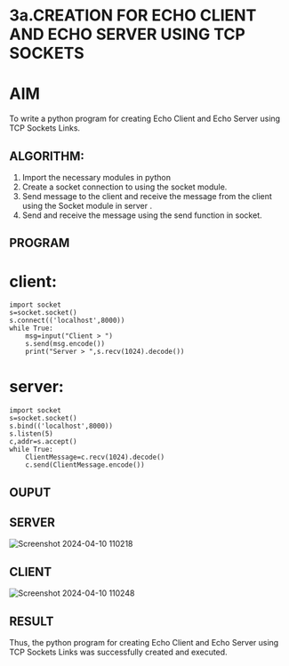# 3a.CREATION FOR ECHO CLIENT AND ECHO SERVER USING TCP SOCKETS
# AIM
To write a python program for creating Echo Client and Echo Server using TCP
Sockets Links.
## ALGORITHM:
1. Import the necessary modules in python
2. Create a socket connection to using the socket module.
3. Send message to the client and receive the message from the client using the Socket module in
 server .
4. Send and receive the message using the send function in socket.
## PROGRAM

# client:
```
import socket 
s=socket.socket() 
s.connect(('localhost',8000)) 
while True: 
    msg=input("Client > ") 
    s.send(msg.encode()) 
    print("Server > ",s.recv(1024).decode())  

```
# server:
```
import socket 
s=socket.socket() 
s.bind(('localhost',8000)) 
s.listen(5) 
c,addr=s.accept() 
while True: 
    ClientMessage=c.recv(1024).decode() 
    c.send(ClientMessage.encode())

```


## OUPUT
## SERVER
![Screenshot 2024-04-10 110218](https://github.com/Thirumalai23013035/3a.Sockets_Creation_for_Echo_Client_and_Echo_Server/assets/153185249/d02571e4-e62d-46fe-a8ef-a9d84fae28cc)
## CLIENT
![Screenshot 2024-04-10 110248](https://github.com/Thirumalai23013035/3a.Sockets_Creation_for_Echo_Client_and_Echo_Server/assets/153185249/4948e14a-3561-4e98-a4bb-1e8adbed2e85)


## RESULT
Thus, the python program for creating Echo Client and Echo Server using TCP Sockets Links 
was successfully created and executed.
